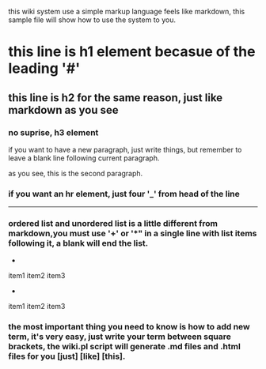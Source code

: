 this wiki system use a simple markup language feels like markdown, this sample file will show how to use the system to you.

# this line is h1 element becasue of the leading '#' 
## this line is h2 for the same reason, just like markdown as you see
### no suprise, h3 element

if you want to have a new paragraph, just write things, but remember to leave a blank line following current paragraph.

as you see, this is the second paragraph.

### if you want an hr element, just four '_' from head of the line 
____

### ordered list and unordered list is a little different from markdown,you must use '+' or '*" in a single line with list items following it, a blank will end the list.

+
item1
item2
item3

*
item1
item2
item3

### the most important thing you need to know is how to add new term, it's very easy, just write your term between square brackets, the wiki.pl script will generate .md files and .html files for you [just] [like] [this]. 
